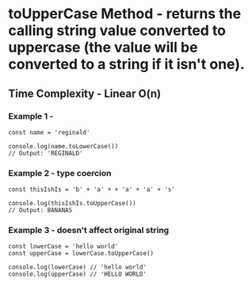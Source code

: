 # toUpperCase Method - returns the calling string value converted to uppercase (the value will be converted to a string if it isn't one).

## Time Complexity - Linear O(n)

### Example 1 -

```
const name = 'reginald'

console.log(name.toLowerCase())
// Output: 'REGINALD'
```

### Example 2 - type coercion

```
const thisIshIs = 'b' + 'a' + + 'a' + 'a' + 's'

console.log(thisIshIs.toUpperCase())
// Output: BANANAS
```

### Example 3 - doesn't affect original string

```
const lowerCase = 'hello world'
const upperCase = lowerCase.toUpperCase()

console.log(lowerCase) // 'hello world'
console.log(upperCase) // 'HELLO WORLD'
```
